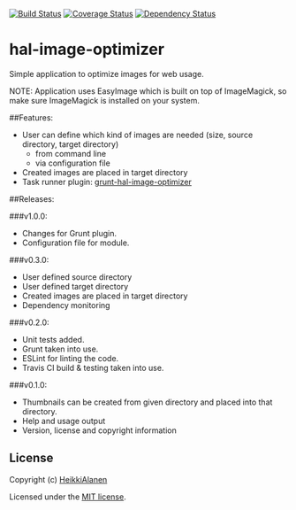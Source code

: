 [![Build Status](https://travis-ci.org/HeikkiAlanen/hal-image-optimizer.svg?branch=master)](https://travis-ci.org/HeikkiAlanen/hal-image-optimizer)
[![Coverage Status](https://coveralls.io/repos/HeikkiAlanen/hal-image-optimizer/badge.png)](https://coveralls.io/r/HeikkiAlanen/hal-image-optimizer)
[![Dependency Status](https://www.versioneye.com/user/projects/5464b4c1f8a4ae023b00001b/badge.svg?style=flat)](https://www.versioneye.com/user/projects/5464b4c1f8a4ae023b00001b)

hal-image-optimizer
===================

Simple application to optimize images for web usage.

NOTE: Application uses EasyImage which is built on top of ImageMagick, so make sure ImageMagick is installed on your system.


##Features:
- User can define which kind of images are needed (size, source directory, target directory)
  - from command line
  - via configuration file
- Created images are placed in target directory
- Task runner plugin: [grunt-hal-image-optimizer](https://github.com/HeikkiAlanen/grunt-hal-image-optimizer)

##Releases:

###v1.0.0:
* Changes for Grunt plugin.
* Configuration file for module.

###v0.3.0:
* User defined source directory
* User defined target directory
* Created images are placed in target directory
* Dependency monitoring

###v0.2.0:
* Unit tests added.
* Grunt taken into use.
* ESLint for linting the code.
* Travis CI build & testing taken into use.

###v0.1.0: 
* Thumbnails can be created from given directory and placed into that directory. 
* Help and usage output
* Version, license and copyright information

## License

Copyright (c) [HeikkiAlanen](https://github.com/HeikkiAlanen)

Licensed under the [MIT license](LICENSE-MIT).
